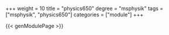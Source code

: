 +++
weight = 10
title = "physics650"
degree = "msphysik"
tags = ["msphysik", "physics650"]
categories = ["module"]
+++

{{< genModulePage >}}
